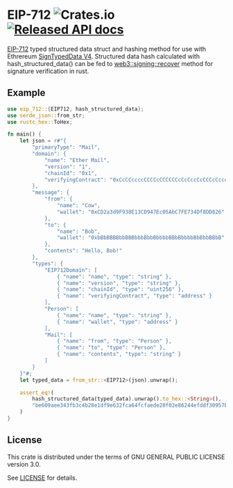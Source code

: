 # EIP-712 ![Crates.io](https://img.shields.io/crates/d/EIP-712.svg) [![Released API docs](https://docs.rs/EIP-712/badge.svg)](https://docs.rs/EIP-712)


[EIP-712](https://eips.ethereum.org/EIPS/eip-712) typed structured data struct and hashing method for use with Ethrereum [SignTypedData V4](https://docs.metamask.io/guide/signing-data.html#signtypeddata-v4). Structured data hash calculated with hash_structured_data() can be fed to [web3::signing::recover](https://docs.rs/web3/latest/web3/signing/fn.recover.html) method for signature verification in rust.

## Example

```rust
use eip_712::{EIP712, hash_structured_data};
use serde_json::from_str;
use rustc_hex::ToHex;

fn main() {
	let json = r#"{
		"primaryType": "Mail",
		"domain": {
			"name": "Ether Mail",
			"version": "1",
			"chainId": "0x1",
			"verifyingContract": "0xCcCCccccCCCCcCCCCCCcCcCccCcCCCcCcccccccC"
		},
		"message": {
			"from": {
				"name": "Cow",
				"wallet": "0xCD2a3d9F938E13CD947Ec05AbC7FE734Df8DD826"
			},
			"to": {
				"name": "Bob",
				"wallet": "0xbBbBBBBbbBBBbbbBbbBbbbbBBbBbbbbBbBbbBBbB"
			},
			"contents": "Hello, Bob!"
		},
		"types": {
			"EIP712Domain": [
				{ "name": "name", "type": "string" },
				{ "name": "version", "type": "string" },
				{ "name": "chainId", "type": "uint256" },
				{ "name": "verifyingContract", "type": "address" }
			],
			"Person": [
				{ "name": "name", "type": "string" },
				{ "name": "wallet", "type": "address" }
			],
			"Mail": [
				{ "name": "from", "type": "Person" },
				{ "name": "to", "type": "Person" },
				{ "name": "contents", "type": "string" }
			]
		}
	}"#;
	let typed_data = from_str::<EIP712>(json).unwrap();

	assert_eq!(
		hash_structured_data(typed_data).unwrap().to_hex::<String>(),
		"be609aee343fb3c4b28e1df9e632fca64fcfaede20f02e86244efddf30957bd2"
	)
}

```

## License

This crate is distributed under the terms of GNU GENERAL PUBLIC LICENSE version 3.0.

See [LICENSE](LICENSE) for details.
